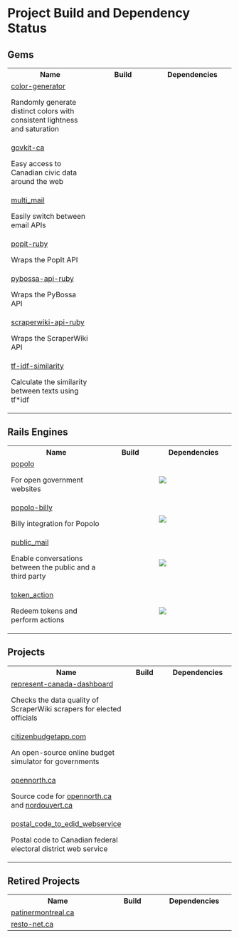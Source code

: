 # Project Build and Dependency Status

## Gems

<table width="100%">
  <tr>
    <th>Name</th>
    <th width="120">Build</th>
    <th width="160">Dependencies</th>
  </tr>
  <tr>
    <td>
      <a href="https://github.com/opennorth/color-generator">color-generator</a>
      <p>Randomly generate distinct colors with consistent lightness and saturation</p>
    </td>
    <td><a href="http://travis-ci.org/opennorth/color-generator"><img src="https://secure.travis-ci.org/opennorth/color-generator.png" alt=""></a></td>
    <td><a href="https://gemnasium.com/opennorth/color-generator"><img src="https://gemnasium.com/opennorth/color-generator.png" alt=""></a></td>
  </tr>
  <tr>
    <td>
      <a href="https://github.com/opennorth/govkit-ca">govkit-ca</a>
      <p>Easy access to Canadian civic data around the web</p>
    </td>
    <td><a href="http://travis-ci.org/opennorth/govkit-ca"><img src="https://secure.travis-ci.org/opennorth/govkit-ca.png" alt=""></a></td>
    <td><a href="https://gemnasium.com/opennorth/govkit-ca"><img src="https://gemnasium.com/opennorth/govkit-ca.png" alt=""></a></td>
  </tr>
  <tr>
    <td>
      <a href="https://github.com/opennorth/multi_mail">multi_mail</a>
      <p>Easily switch between email APIs</p>
    </td>
    <td><a href="http://travis-ci.org/opennorth/multi_mail"><img src="https://secure.travis-ci.org/opennorth/multi_mail.png" alt=""></a></td>
    <td><a href="https://gemnasium.com/opennorth/multi_mail"><img src="https://gemnasium.com/opennorth/multi_mail.png" alt=""></a></td>
  </tr>
  <tr>
    <td>
      <a href="https://github.com/opennorth/popit-ruby">popit-ruby</a>
      <p>Wraps the PopIt API</p>
    </td>
    <td><a href="http://travis-ci.org/opennorth/popit-ruby"><img src="https://secure.travis-ci.org/opennorth/popit-ruby.png" alt=""></a></td>
    <td><a href="https://gemnasium.com/opennorth/popit-ruby"><img src="https://gemnasium.com/opennorth/popit-ruby.png" alt=""></a></td>
  </tr>
  <tr>
    <td>
      <a href="https://github.com/opennorth/pybossa-api-ruby">pybossa-api-ruby</a>
      <p>Wraps the PyBossa API</p>
    </td>
    <td><a href="http://travis-ci.org/opennorth/pybossa-api-ruby"><img src="https://secure.travis-ci.org/opennorth/pybossa-api-ruby.png" alt=""></a></td>
    <td><a href="https://gemnasium.com/opennorth/pybossa-api-ruby"><img src="https://gemnasium.com/opennorth/pybossa-api-ruby.png" alt=""></a></td>
  </tr>
  <tr>
    <td>
      <a href="https://github.com/opennorth/scraperwiki-api-ruby">scraperwiki-api-ruby</a>
      <p>Wraps the ScraperWiki API</p>
    </td>
    <td><a href="http://travis-ci.org/opennorth/scraperwiki-api-ruby"><img src="https://secure.travis-ci.org/opennorth/scraperwiki-api-ruby.png" alt=""></a></td>
    <td><a href="https://gemnasium.com/opennorth/scraperwiki-api-ruby"><img src="https://gemnasium.com/opennorth/scraperwiki-api-ruby.png" alt=""></a></td>
  </tr>
  <tr>
    <td>
      <a href="https://github.com/opennorth/tf-idf-similarity">tf-idf-similarity</a>
      <p>Calculate the similarity between texts using tf*idf</p>
    </td>
    <td><a href="http://travis-ci.org/opennorth/tf-idf-similarity"><img src="https://secure.travis-ci.org/opennorth/tf-idf-similarity.png" alt=""></a></td>
    <td><a href="https://gemnasium.com/opennorth/tf-idf-similarity"><img src="https://gemnasium.com/opennorth/tf-idf-similarity.png" alt=""></a></td>
  </tr>
</table>

## Rails Engines

<table>
  <tr>
    <th width="250">Name</th>
    <th width="125">Build</th>
    <th width="175">Dependencies</th>
  </tr>
  <tr>
    <td>
      <a href="https://github.com/opennorth/popolo">popolo</a>
      <p>For open government websites</p>
    </td>
    <td><a href="http://travis-ci.org/opennorth/popolo"><img src="https://secure.travis-ci.org/opennorth/popolo.png" alt=""></a></td>
    <td><a href="https://gemnasium.com/opennorth/popolo"><img src="https://gemnasium.com/opennorth/popolo.png"></a></td>
  </tr>
  <tr>
    <td>
      <a href="https://github.com/opennorth/popolo-billy">popolo-billy</a>
      <p>Billy integration for Popolo</p>
    </td>
    <td></td>
    <td><a href="https://gemnasium.com/opennorth/popolo-billy"><img src="https://gemnasium.com/opennorth/popolo-billy.png"></a></td>
  </tr>
  <tr>
    <td>
      <a href="https://github.com/opennorth/public_mail">public_mail</a>
      <p>Enable conversations between the public and a third party</p>
    </td>
    <td><a href="http://travis-ci.org/opennorth/public_mail"><img src="https://secure.travis-ci.org/opennorth/public_mail.png" alt=""></a></td>
    <td><a href="https://gemnasium.com/opennorth/public_mail"><img src="https://gemnasium.com/opennorth/public_mail.png"></a></td>
  </tr>
  <tr>
    <td>
      <a href="https://github.com/opennorth/token_action">token_action</a>
      <p>Redeem tokens and perform actions</p>
    </td>
    <td><a href="http://travis-ci.org/opennorth/token_action"><img src="https://secure.travis-ci.org/opennorth/token_action.png" alt=""></a></td>
    <td><a href="https://gemnasium.com/opennorth/token_action"><img src="https://gemnasium.com/opennorth/token_action.png"></a></td>
  </tr>
</table>

## Projects

<table>
  <tr>
    <th width="250">Name</th>
    <th width="125">Build</th>
    <th width="175">Dependencies</th>
  </tr>
  <tr>
    <td>
      <a href="https://github.com/opennorth/represent-canada-dashboard">represent-canada-dashboard</a>
      <p>Checks the data quality of ScraperWiki scrapers for elected officials</p>
    </td>
    <td><a href="http://travis-ci.org/opennorth/represent-canada-dashboard"><img src="https://secure.travis-ci.org/opennorth/represent-canada-dashboard.png" alt=""></a></td>
    <td><a href="https://gemnasium.com/opennorth/represent-canada-dashboard"><img src="https://gemnasium.com/opennorth/represent-canada-dashboard.png" alt=""></a></td>
  </tr>
  <tr>
    <td>
      <a href="https://github.com/opennorth/citizenbudgetapp.com">citizenbudgetapp.com</a>
      <p>An open-source online budget simulator for governments</p>
    </td>
    <td></td>
    <td><a href="https://gemnasium.com/opennorth/citizenbudgetapp.com"><img src="https://gemnasium.com/opennorth/citizenbudgetapp.com.png" alt=""></a></td>
  </tr>
  <tr>
    <td>
      <a href="https://github.com/opennorth/opennorth.ca">opennorth.ca</a>
      <p>Source code for <a href="http://www.opennorth.ca/">opennorth.ca</a> and <a href="http://www.nordouvert.ca/">nordouvert.ca</a></p>
    </td>
    <td></td>
    <td><a href="https://gemnasium.com/opennorth/opennorth.ca"><img src="https://gemnasium.com/opennorth/opennorth.ca.png" alt=""></a></td>
  </tr>
  <tr>
    <td>
      <a href="https://github.com/opennorth/postal_code_to_edid_webservice">postal_code_to_edid_webservice</a>
      <p>Postal code to Canadian federal electoral district web service</p>
    </td>
    <td></td>
    <td><a href="https://gemnasium.com/opennorth/postal_code_to_edid_webservice"><img src="https://gemnasium.com/opennorth/postal_code_to_edid_webservice.png" alt=""></a></td>
  </tr>
</table>

## Retired Projects

<table>
  <tr>
    <th width="250">Name</th>
    <th width="125">Build</th>
    <th width="175">Dependencies</th>
  </tr>
  <tr>
    <td>
      <a href="https://github.com/opennorth/patinermontreal.ca">patinermontreal.ca</a>
    </td>
    <td></td>
    <td><a href="https://gemnasium.com/opennorth/patinermontreal.ca"><img src="https://gemnasium.com/opennorth/patinermontreal.ca.png" alt=""></a></td>
  </tr>
  <tr>
    <td>
      <a href="https://github.com/opennorth/resto-net.ca">resto-net.ca</a>
    </td>
    <td></td>
    <td><a href="https://gemnasium.com/opennorth/resto-net.ca"><img src="https://gemnasium.com/opennorth/resto-net.ca.png" alt=""></a></td>
  </tr>
</table>
